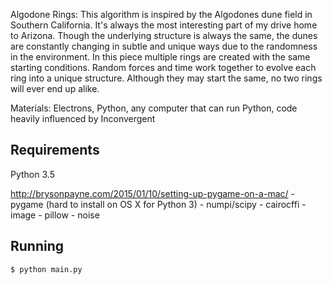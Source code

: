
Algodone Rings:
This algorithm is inspired by the Algodones dune field in Southern California. It's always the most interesting part of my drive home to Arizona. Though the underlying structure is always the same, the dunes are constantly changing in subtle and unique ways due to the randomness in the environment. In this piece multiple rings are created with the same starting conditions. Random forces and time work together to evolve each ring into a unique structure. Although they may start the same, no two rings will ever end up alike.

Materials: Electrons, Python, any computer that can run Python, code heavily influenced by Inconvergent

## Requirements
Python 3.5

http://brysonpayne.com/2015/01/10/setting-up-pygame-on-a-mac/
    - pygame (hard to install on OS X for Python 3)
    - numpi/scipy
    - cairocffi
    - image
    - pillow
    - noise

## Running

    $ python main.py
